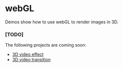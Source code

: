 # webGL

Demos show how to use webGL to render images in 3D.




### [TODO]

The following projects are coming soon:

- [3D video effect]()
- [3D video transition]()
